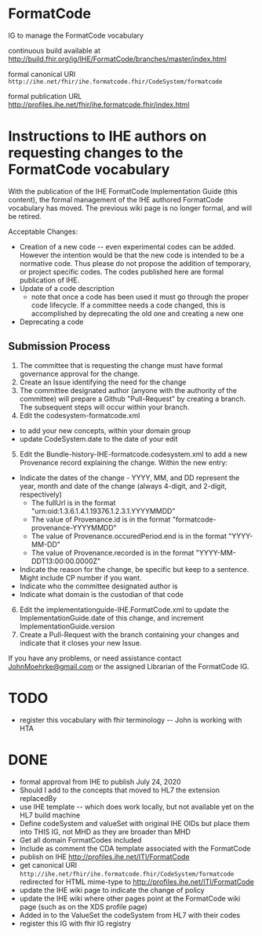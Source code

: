 # FormatCode
IG to manage the FormatCode vocabulary

continuous build available at http://build.fhir.org/ig/IHE/FormatCode/branches/master/index.html

formal canonical URI `http://ihe.net/fhir/ihe.formatcode.fhir/CodeSystem/formatcode`

formal publication URL http://profiles.ihe.net/fhir/ihe.formatcode.fhir/index.html

# Instructions to IHE authors on requesting changes to the FormatCode vocabulary

With the publication of the IHE FormatCode Implementation Guide (this content), the formal management of the IHE authored FormatCode vocabulary has moved. The previous wiki page is no longer formal, and will be retired.

Acceptable Changes:
* Creation of a new code -- even experimental codes can be added. However the intention would be that the new code is intended to be a normative code. Thus please do not propose the addition of temporary, or project specific codes. The codes published here are formal publication of IHE.
* Update of a code description
  * note that once a code has been used it must go through the proper code lifecycle. If a committee needs a code changed, this is accomplished by deprecating the old one and creating a new one
* Deprecating a code

## Submission Process

1. The committee that is requesting the change must have formal governance approval for the change. 
2. Create an Issue identifying the need for the change
3. The committee designated author (anyone with the authority of the committee) will prepare a Github "Pull-Request" by creating a branch. The subsequent steps will occur within your branch.
4.  Edit the codesystem-formatcode.xml
  * to add your new concepts, within your domain group
  * update CodeSystem.date to the date of your edit
5. Edit the Bundle-history-IHE-formatcode.codesystem.xml to add a new Provenance record explaining the change. Within the new entry:
  * Indicate the dates of the change - YYYY, MM, and DD represent the year, month and date of the change (always 4-digit, and 2-digit, respectively)
      * The fullUrl is in the format "urn:oid:1.3.6.1.4.1.19376.1.2.3.1.YYYYMMDD"
      * The value of Provenance.id is in the format "formatcode-provenance-YYYYMMDD"
      * The value of Provenance.occuredPeriod.end is in the format "YYYY-MM-DD"
      * The value of Provenance.recorded is in the format "YYYY-MM-DDT13:00:00.0000Z"
  * Indicate the reason for the change, be specific but keep to a sentence. Might include CP number if you want.  
  * Indicate who the committee designated author is
  * Indicate what domain is the custodian of that code
6. Edit the implementationguide-IHE.FormatCode.xml to update the ImplementationGuide.date of this change, and increment ImplementationGuide.version
7. Create a Pull-Request with the branch containing your changes and indicate that it closes your new Issue.
  
If you have any problems, or need assistance contact JohnMoehrke@gmail.com or the assigned Librarian of the FormatCode IG.
  
# TODO

* register this vocabulary with fhir terminology -- John is working with HTA

# DONE

* formal approval from IHE to publish July 24, 2020
* Should I add to the concepts that moved to HL7 the extension replacedBy
* use IHE template -- which does work locally, but not available yet on the HL7 build machine
* Define codeSystem and valueSet with original IHE OIDs but place them into THIS IG, not MHD as they are broader than MHD
* Get all domain FormatCodes included
* Include as comment the CDA template associated with the FormatCode
* publish on IHE http://profiles.ihe.net/ITI/FormatCode 
* get canonical URI `http://ihe.net/fhir/ihe.formatcode.fhir/CodeSystem/formatcode` redirected for HTML mime-type to http://profiles.ihe.net/ITI/FormatCode
* update the IHE wiki page to indicate the change of policy
* update the IHE wiki where other pages point at the FormatCode wiki page (such as on the XDS profile page)
* Added in to the ValueSet the codeSystem from HL7 with their codes
* register this IG with fhir IG registry 
